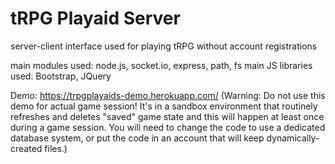 # tRPG Playaid Server
server-client interface used for playing tRPG without account registrations

main modules used: node.js, socket.io, express, path, fs
main JS libraries used: Bootstrap, JQuery

Demo:
https://trpgplayaids-demo.herokuapp.com/
(Warning: Do not use this demo for actual game session! It's in a sandbox environment that routinely refreshes and deletes "saved" game state and this will happen at least once during a game session. You will need to change the code to use a dedicated database system, or put the code in an account that will keep dynamically-created files.)
